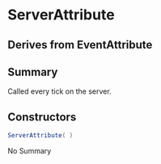 # ServerAttribute

## Derives from EventAttribute

## Summary

Called every tick on the server.
## Constructors

```c#
ServerAttribute( ) 
```
No Summary
